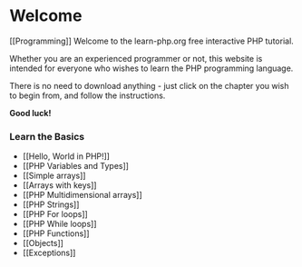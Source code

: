 # Welcome
[[Programming]]
Welcome to the learn-php.org free interactive PHP tutorial.

Whether you are an experienced programmer or not, this website is intended for everyone who wishes to learn the PHP programming language.

There is no need to download anything - just click on the chapter you wish to begin from, and follow the instructions.

**Good luck!**

### Learn the Basics

-   [[Hello, World in PHP!]]
-   [[PHP Variables and Types]]
-   [[Simple arrays]]
-   [[Arrays with keys]]
-   [[PHP Multidimensional arrays]]
-   [[PHP Strings]]
-   [[PHP For loops]]
-   [[PHP While loops]]
-   [[PHP Functions]]
-   [[Objects]]
-   [[Exceptions]]